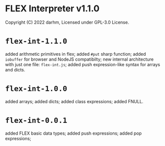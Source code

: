 # FLEX Interpreter v1.1.0
Copyright (C) 2022 darhm,
Licensed under GPL-3.0 License.

# `flex-int-1.1.0`
added arithmetic primitives in flex;
added `#put` sharp function;
added `iobuffer` for browser and NodeJS compatibilty;
new internal architecture with just one file: `flex-int.js`;
added push expression-like syntax for arrays and dicts.

# `flex-int-1.0.0`
added arrays;
added dicts;
added class expressions;
added FNULL.

# `flex-int-0.0.1`
added FLEX basic data types;
added push expressions;
added pop expressions;

